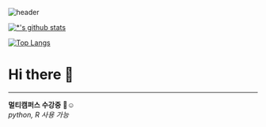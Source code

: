 ![header](https://capsule-render.vercel.app/api?type=rounded&color=auto&height=300&section=header&text=YeJin&desc=데이터%20분석가&fontSize=60)

[![*'s github stats](https://github-readme-stats.vercel.app/api?username=yeyeyeyejin)](https://github.com/yeyeyeyejin)

[![Top Langs](https://github-readme-stats.vercel.app/api/top-langs/?username=yeyeyeyejin)](https://github.com/yeyeyeyejin/github-readme-stats)

# Hi there 👋
---
**멀티캠퍼스 수강중** 📗☺️ <br>
*python, R 사용 가능*



